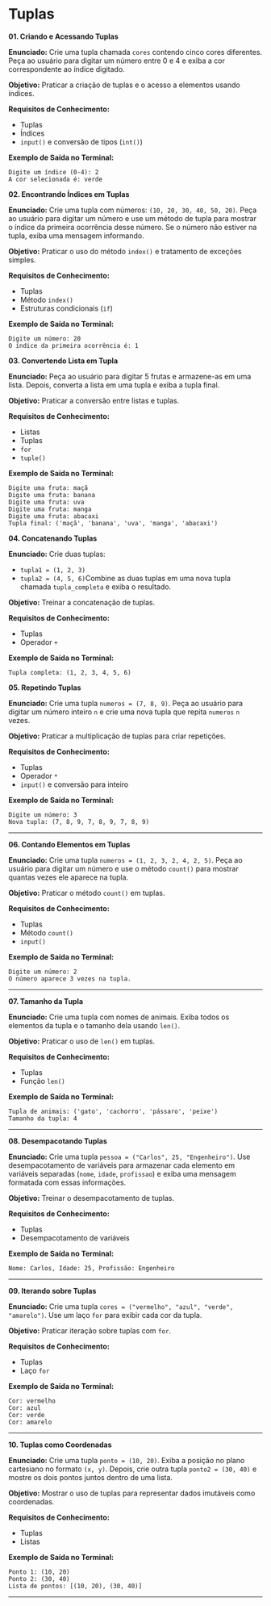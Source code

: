 # **Tuplas**

**01. Criando e Acessando Tuplas**

**Enunciado:** Crie uma tupla chamada `cores` contendo cinco cores diferentes. Peça ao usuário para digitar um número entre 0 e 4 e exiba a cor correspondente ao índice digitado.

**Objetivo:** Praticar a criação de tuplas e o acesso a elementos usando índices.

**Requisitos de Conhecimento:**

* Tuplas
* Índices
* `input()` e conversão de tipos (`int()`)

**Exemplo de Saída no Terminal:**

```
Digite um índice (0-4): 2
A cor selecionada é: verde
```

**02. Encontrando Índices em Tuplas**

**Enunciado:** Crie uma tupla com números: `(10, 20, 30, 40, 50, 20)`. Peça ao usuário para digitar um número e use um método de tupla para mostrar o índice da primeira ocorrência desse número. Se o número não estiver na tupla, exiba uma mensagem informando.

**Objetivo:** Praticar o uso do método `index()` e tratamento de exceções simples.

**Requisitos de Conhecimento:**

* Tuplas
* Método `index()`
* Estruturas condicionais (`if`)

**Exemplo de Saída no Terminal:**

    Digite um número: 20
    O índice da primeira ocorrência é: 1

**03. Convertendo Lista em Tupla**

**Enunciado:** Peça ao usuário para digitar 5 frutas e armazene-as em uma lista. Depois, converta a lista em uma tupla e exiba a tupla final.

**Objetivo:** Praticar a conversão entre listas e tuplas.

**Requisitos de Conhecimento:**

* Listas
* Tuplas
* `for`
* `tuple()`

**Exemplo de Saída no Terminal:**
```
Digite uma fruta: maçã
Digite uma fruta: banana
Digite uma fruta: uva
Digite uma fruta: manga
Digite uma fruta: abacaxi
Tupla final: ('maçã', 'banana', 'uva', 'manga', 'abacaxi')
```

**04. Concatenando Tuplas**

**Enunciado:** Crie duas tuplas:

* `tupla1 = (1, 2, 3)`
* `tupla2 = (4, 5, 6)`Combine as duas tuplas em uma nova tupla chamada `tupla_completa` e exiba o resultado.

**Objetivo:** Treinar a concatenação de tuplas.

**Requisitos de Conhecimento:**

* Tuplas
* Operador `+`

**Exemplo de Saída no Terminal:**

```
Tupla completa: (1, 2, 3, 4, 5, 6)
```

**05. Repetindo Tuplas**

**Enunciado:** Crie uma tupla `numeros = (7, 8, 9)`. Peça ao usuário para digitar um número inteiro `n` e crie uma nova tupla que repita `numeros` `n` vezes.

**Objetivo:** Praticar a multiplicação de tuplas para criar repetições.

**Requisitos de Conhecimento:**

* Tuplas
* Operador `*`
* `input()` e conversão para inteiro

**Exemplo de Saída no Terminal:**
```
Digite um número: 3
Nova tupla: (7, 8, 9, 7, 8, 9, 7, 8, 9)
```

---

**06. Contando Elementos em Tuplas**

**Enunciado:** Crie uma tupla `numeros = (1, 2, 3, 2, 4, 2, 5)`. Peça ao usuário para digitar um número e use o método `count()` para mostrar quantas vezes ele aparece na tupla.

**Objetivo:** Praticar o método `count()` em tuplas.

**Requisitos de Conhecimento:**

* Tuplas
* Método `count()`
* `input()`

**Exemplo de Saída no Terminal:**

```
Digite um número: 2
O número aparece 3 vezes na tupla.
```

---

**07. Tamanho da Tupla**

**Enunciado:** Crie uma tupla com nomes de animais. Exiba todos os elementos da tupla e o tamanho dela usando `len()`.

**Objetivo:** Praticar o uso de `len()` em tuplas.

**Requisitos de Conhecimento:**

* Tuplas
* Função `len()`

**Exemplo de Saída no Terminal:**

```
Tupla de animais: ('gato', 'cachorro', 'pássaro', 'peixe')
Tamanho da tupla: 4
```

---

**08. Desempacotando Tuplas**

**Enunciado:** Crie uma tupla `pessoa = ("Carlos", 25, "Engenheiro")`. Use desempacotamento de variáveis para armazenar cada elemento em variáveis separadas (`nome`, `idade`, `profissao`) e exiba uma mensagem formatada com essas informações.

**Objetivo:** Treinar o desempacotamento de tuplas.

**Requisitos de Conhecimento:**

* Tuplas
* Desempacotamento de variáveis

**Exemplo de Saída no Terminal:**

```
Nome: Carlos, Idade: 25, Profissão: Engenheiro
```

---

**09. Iterando sobre Tuplas**

**Enunciado:** Crie uma tupla `cores = ("vermelho", "azul", "verde", "amarelo")`. Use um laço `for` para exibir cada cor da tupla.

**Objetivo:** Praticar iteração sobre tuplas com `for`.

**Requisitos de Conhecimento:**

* Tuplas
* Laço `for`

**Exemplo de Saída no Terminal:**

```
Cor: vermelho
Cor: azul
Cor: verde
Cor: amarelo
```

---

**10. Tuplas como Coordenadas**

**Enunciado:** Crie uma tupla `ponto = (10, 20)`. Exiba a posição no plano cartesiano no formato `(x, y)`. Depois, crie outra tupla `ponto2 = (30, 40)` e mostre os dois pontos juntos dentro de uma lista.

**Objetivo:** Mostrar o uso de tuplas para representar dados imutáveis como coordenadas.

**Requisitos de Conhecimento:**

* Tuplas
* Listas

**Exemplo de Saída no Terminal:**

```
Ponto 1: (10, 20)
Ponto 2: (30, 40)
Lista de pontos: [(10, 20), (30, 40)]
```

---
